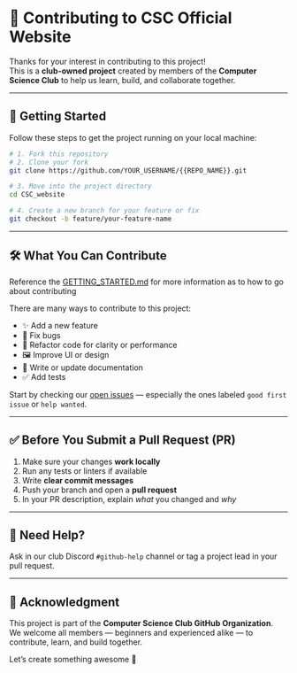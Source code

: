 # 🤝 Contributing to CSC Official Website

Thanks for your interest in contributing to this project!  
This is a **club-owned project** created by members of the **Computer Science Club** to help us learn, build, and collaborate together.

---

## 🚀 Getting Started

Follow these steps to get the project running on your local machine:

```bash
# 1. Fork this repository
# 2. Clone your fork
git clone https://github.com/YOUR_USERNAME/{{REPO_NAME}}.git

# 3. Move into the project directory
cd CSC_website

# 4. Create a new branch for your feature or fix
git checkout -b feature/your-feature-name
```

---

## 🛠 What You Can Contribute

Reference the [GETTING_STARTED.md]("https://github.com/HVCC-Computer-Science-Club/csclub_welcome/blob/main/GETTING_STARTED.md") for more information as to how to go about contributing 
  
There are many ways to contribute to this project:

- ✨ Add a new feature
- 🐛 Fix bugs
- 🧹 Refactor code for clarity or performance
- 🖼 Improve UI or design
- 📝 Write or update documentation
- ✅ Add tests

Start by checking our [open issues](../../issues) — especially the ones labeled `good first issue` or `help wanted`.

---

## ✅ Before You Submit a Pull Request (PR)

1. Make sure your changes **work locally**
2. Run any tests or linters if available
3. Write **clear commit messages**
4. Push your branch and open a **pull request**
5. In your PR description, explain *what* you changed and *why*

---

## 💬 Need Help?

Ask in our club Discord `#github-help` channel or tag a project lead in your pull request.

---

## 🙌 Acknowledgment

This project is part of the **Computer Science Club GitHub Organization**.  
We welcome all members — beginners and experienced alike — to contribute, learn, and build together.

Let’s create something awesome 💙

